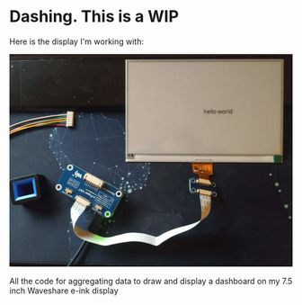 # Dashing. This is a WIP

Here is the display I'm working with:

![alt text](https://github.com/FosterFromGloucester/dashing/blob/develop/docs/display_work_in_progress.jpg?raw=true)

All the code for aggregating data to draw and display a dashboard on my 7.5 inch Waveshare e-ink display 
